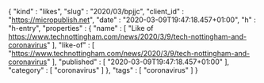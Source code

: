 {
  "kind" : "likes",
  "slug" : "2020/03/bpjjc",
  "client_id" : "https://micropublish.net",
  "date" : "2020-03-09T19:47:18.457+01:00",
  "h" : "h-entry",
  "properties" : {
    "name" : [ "Like of https://www.technottingham.com/news/2020/3/9/tech-nottingham-and-coronavirus" ],
    "like-of" : [ "https://www.technottingham.com/news/2020/3/9/tech-nottingham-and-coronavirus" ],
    "published" : [ "2020-03-09T19:47:18.457+01:00" ],
    "category" : [ "coronavirus" ]
  },
  "tags" : [ "coronavirus" ]
}

